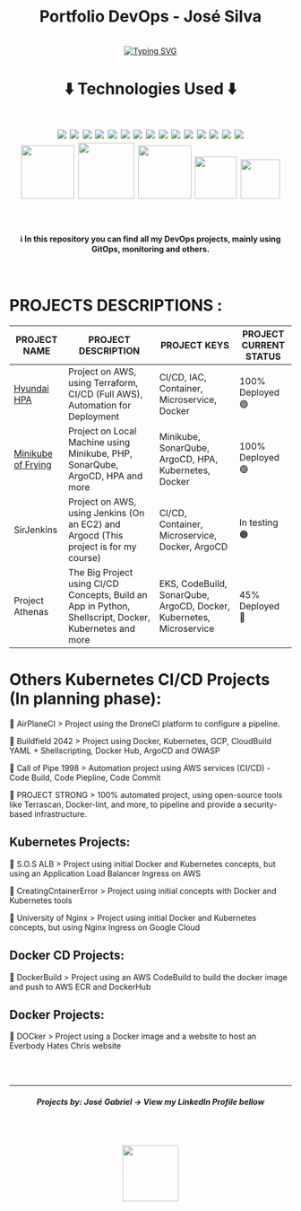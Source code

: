 <h1 align="center">Portfolio DevOps - José Silva</h1> <br>

<div align="center">
<a href="https://git.io/typing-svg"><img src="https://readme-typing-svg.herokuapp.com?font=Share+Tech&weight=100&size=22&duration=6000&pause=2000&color=6EF730&width=800&lines=PLAN+%3E+CODE+%3E+BUILD+%3E+TEST+%3E+RELEASE+%3E+DEPLOY+%3E+OPERATE+%3E+MONITOR" alt="Typing SVG" /></a></div>

<h1 align="center">
 ⬇️ Technologies Used ⬇️ <br> <br>
  <div align="center">
    <img src="https://img.shields.io/badge/Bitbucket-0747a6?style=for-the-badge&logo=bitbucket&logoColor=white">
    <img src="https://img.shields.io/badge/GitHub-100000?style=for-the-badge&logo=github&logoColor=white">
    <img src="https://img.shields.io/badge/Debian-A81D33?style=for-the-badge&logo=debian&logoColor=white">
    <img src="https://img.shields.io/badge/Ubuntu-E95420?style=for-the-badge&logo=ubuntu&logoColor=white">
    <img src="https://img.shields.io/badge/Python-14354C?style=for-the-badge&logo=python&logoColor=white">
    <img src="https://img.shields.io/badge/Shell_Script-121011?style=for-the-badge&logo=gnu-bash&logoColor=white">
    <img src="https://img.shields.io/badge/Amazon_AWS-232F3E?style=for-the-badge&logo=amazon-aws&logoColor=white">
    <img src="https://img.shields.io/badge/Google_Cloud-4285F4?style=for-the-badge&logo=google-cloud&logoColor=white">
    <img src="https://img.shields.io/badge/Drone_CI-212121?style=for-the-badge&logo=drone&logoColor=white">
    <img src="https://img.shields.io/badge/MariaDB-003545?style=for-the-badge&logo=mariadb&logoColor=white">
    <img src="https://img.shields.io/badge/Atom-66595C?style=for-the-badge&logo=Atom&logoColor=white">
    <img src="https://img.shields.io/badge/VIM-%2311AB00.svg?&style=for-the-badge&logo=vim&logoColor=white">
    <img src="https://img.shields.io/badge/Visual_Studio_Code-0078D4?style=for-the-badge&logo=visual%20studio%20code&logoColor=white">
    <img src="https://img.shields.io/badge/GIT-E44C30?style=for-the-badge&logo=git&logoColor=white">
    <img src="https://img.shields.io/badge/Jenkins-D24939?style=for-the-badge&logo=Jenkins&logoColor=white">
    <div align="center">
      <img src="https://cdn-icons-png.flaticon.com/512/919/919853.png" width=95>
      <img src="https://collabnix.com/wp-content/uploads/2020/05/1200px-Kubernetes_logo_without_workmark-1.png" width=100>
      <img src="https://user-images.githubusercontent.com/90631269/171282288-41ebea8e-dee3-4405-8696-2084264a09e5.png" width=95>
      <img src="https://www.pngkey.com/png/full/898-8982104_aws-codebuild.png" width=75>
      <img src="https://user-images.githubusercontent.com/90631269/209707350-20b639e7-4ea7-4b8c-95c4-e6487031b294.png" width=70>
    </div>
  </div>
</h1> <br>

<h4 align="center">
  ℹ️ In this repository you can find all my DevOps projects, mainly using GitOps, monitoring and others. 
</h4> <br>

# PROJECTS DESCRIPTIONS :

PROJECT NAME|PROJECT DESCRIPTION|PROJECT KEYS|PROJECT CURRENT STATUS|
--- | --- | --- | --- |
[Hyundai HPA](https://github.com/cl0uD-C1SC0/DevOps-Projects/tree/main/1%20Hyundai%20HPA)|Project on AWS, using Terraform, CI/CD (Full AWS), Automation for Deployment|CI/CD, IAC, Container, Microservice, Docker|100% <br> Deployed 🟢|
[Minikube of Frying](https://github.com/cl0uD-C1SC0/DevOps-Projects/tree/main/8%20Minikube%20of%20Frying)|Project on Local Machine using Minikube, PHP, SonarQube, ArgoCD, HPA and more|Minikube, SonarQube, ArgoCD, HPA, Kubernetes, Docker|100% <br> Deployed 🟢|
SirJenkins|Project on AWS, using Jenkins (On an EC2) and Argocd (This project is for my course)|CI/CD, Container, Microservice, Docker, ArgoCD|In testing 🟠|
Project Athenas|The Big Project using CI/CD Concepts, Build an App in Python, Shellscript, Docker, Kubernetes and more|EKS, CodeBuild, SonarQube, ArgoCD, Docker, Kubernetes, Microservice|45% <br> Deployed 🔴|

# Others Kubernetes CI/CD Projects (In planning phase):

🔴 AirPlaneCI > Project using the DroneCI platform to configure a pipeline. 

🔴 Buildfield 2042 > Project using Docker, Kubernetes, GCP, CloudBuild YAML + Shellscripting, Docker Hub, ArgoCD and OWASP

🔴 Call of Pipe 1998 > Automation project using AWS services (CI/CD) - Code Build, Code Piepline, Code Commit

🔴 PROJECT STRONG > 100% automated project, using open-source tools like Terrascan, Docker-lint, and more, to pipeline and provide a security-based infrastructure. 

## Kubernetes Projects:
🔴 S.O.S ALB > Project using initial Docker and Kubernetes concepts, but using an Application Load Balancer Ingress on AWS

🔴 CreatingCntainerError > Project using initial concepts with Docker and Kubernetes tools

🔴 University of Nginx > Project using initial Docker and Kubernetes concepts, but using Nginx Ingress on Google Cloud


## Docker CD Projects:
🔴 DockerBuild > Project using an AWS CodeBuild to build the docker image and push to AWS ECR and DockerHub

## Docker Projects:
🔴 DOCker > Project using a Docker image and a website to host an Everbody Hates Chris website

<br>
<br>

---
<h5 align="center">
   Projects by: José Gabriel -> View my LinkedIn Profile bellow
   </h5>
<h1 align="center">
<a href="https://www.linkedin.com/in/jgsiqueiraa/"><img src="https://img.shields.io/badge/LinkedIn-0077B5?style=for-the-badge&logo=linkedin&logoColor=white" width="100" hspace="50" vspace="30"></a>
